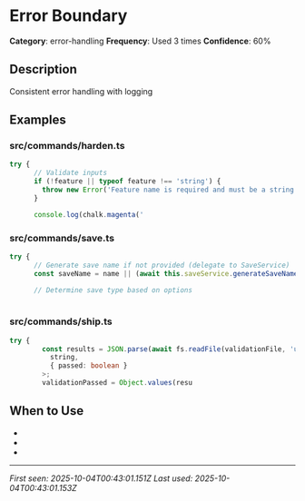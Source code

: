 # Error Boundary

**Category**: error-handling
**Frequency**: Used 3 times
**Confidence**: 60%

## Description
Consistent error handling with logging

## Examples

### src/commands/harden.ts
```typescript
try {
      // Validate inputs
      if (!feature || typeof feature !== 'string') {
        throw new Error('Feature name is required and must be a string');
      }

      console.log(chalk.magenta('
```


### src/commands/save.ts
```typescript
try {
      // Generate save name if not provided (delegate to SaveService)
      const saveName = name || (await this.saveService.generateSaveName());

      // Determine save type based on options
 
```


### src/commands/ship.ts
```typescript
try {
        const results = JSON.parse(await fs.readFile(validationFile, 'utf-8')) as Record<
          string,
          { passed: boolean }
        >;
        validationPassed = Object.values(resu
```


## When to Use
- 
- 
- 

---
*First seen: 2025-10-04T00:43:01.151Z*
*Last used: 2025-10-04T00:43:01.153Z*
